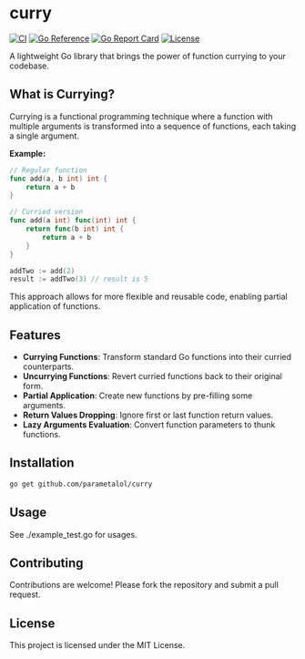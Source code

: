 # curry

[![CI](https://github.com/parametalol/curry/actions/workflows/go.yml/badge.svg)](https://github.com/parametalol/curry/actions/workflows/go.yml) [![Go Reference](https://pkg.go.dev/badge/github.com/parametalol/curry.svg)](https://pkg.go.dev/github.com/parametalol/curry) [![Go Report Card](https://goreportcard.com/badge/github.com/parametalol/curry)](https://goreportcard.com/report/github.com/parametalol/curry) [![License](https://img.shields.io/github/license/parametalol/curry)](./LICENSE)


A lightweight Go library that brings the power of function currying to your codebase.

## What is Currying?

Currying is a functional programming technique where a function with multiple arguments is transformed into a sequence of functions, each taking a single argument.

**Example:**

```go
// Regular function
func add(a, b int) int {
    return a + b
}

// Curried version
func add(a int) func(int) int {
    return func(b int) int {
        return a + b
    }
}

addTwo := add(2)
result := addTwo(3) // result is 5
```

This approach allows for more flexible and reusable code, enabling partial application of functions.

## Features

- **Currying Functions**: Transform standard Go functions into their curried counterparts.
- **Uncurrying Functions**: Revert curried functions back to their original form.
- **Partial Application**: Create new functions by pre-filling some arguments.
- **Return Values Dropping**: Ignore first or last function return values.
- **Lazy Arguments Evaluation**: Convert function parameters to thunk functions.

## Installation

```bash
go get github.com/parametalol/curry
```

## Usage

See ./example_test.go for usages.


## Contributing

Contributions are welcome! Please fork the repository and submit a pull request.

## License

This project is licensed under the MIT License.

